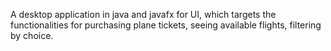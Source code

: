 A desktop application in java and javafx for UI, which targets the functionalities for purchasing plane tickets, seeing available flights, filtering by choice.
